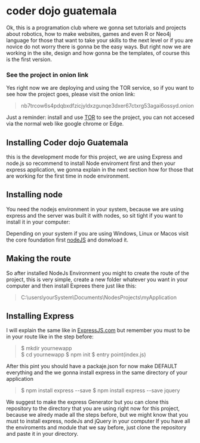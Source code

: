 # coder dojo guatemala
Ok, this is a programation club where we gonna set tutorials and projects about robotics, how to make websites, games and even R or Neo4j language for those that want to take your skills to the next level or if you are novice do not worry there is gonna be the easy ways.
But right now we are working in the site, design and how gonna be the templates, of course this is the first version.

### See the project in onion link
Yes right now we are deploying and using the TOR service, so if you want to see how the project goes, please visit the onion link: 
  > nb7trcow6s4pdqbxdfzicjyldxzgunqe3dxer67ctxrg53agai6ossyd.onion
  
Just a reminder: install and use [TOR](https://www.torproject.org/ "Browse Privately. Explore Freely") to see the project, you can not accesed via the normal web like google chrome or Edge.
  

## Installing Coder dojo Guatemala
this is the development mode for this project, we are using Express and node.js so recommend to install Node enviroment first and then your express application, we gonna explain in the next section how for those that are working for the first time in node environment.

## Installing node
You need the nodejs environment in your system, because we are using express and the server was built it with nodes, so sit tight if you want to install it in your computer:

Depending on your system if you are using Windows, Linux or Macos visit the core foundation first [nodeJS](https://nodejs.org/en/download/) and donwload it.

## Making the route
So after installed NodeJs Environment you might to create the route of the project, this is very simple, create a new folder whatever you want in your computer and then install Exprees there just like this:
  > C:\users\yourSystem\Documents\NodesProjects\myApplication
  
## Installing Express
I will explain the same like in [ExpressJS.com](https://expressjs.com/en/starter/installing.html) but remember you must to be in your route like in the step before:
  > $ mkdir yournewapp <br>
  > $ cd yournewapp
  > $ npm init
  > $ entry point(index.js)

After this pint you should have a packaje.json for now make DEFAULT everything and the we gonna install express in the same directory of your application
  > $ npm install express --save
  > $ npm install express --save jquery

We suggest to make the express Generator but you can clone this repository to the directory that you are using right now for this project, because we alredy made all the steps before, but we might know that you must to install express, nodeJs and jQuery in your computer
If you have all the enviroments and module that we say before, just clone the repository and paste it in your directory.
